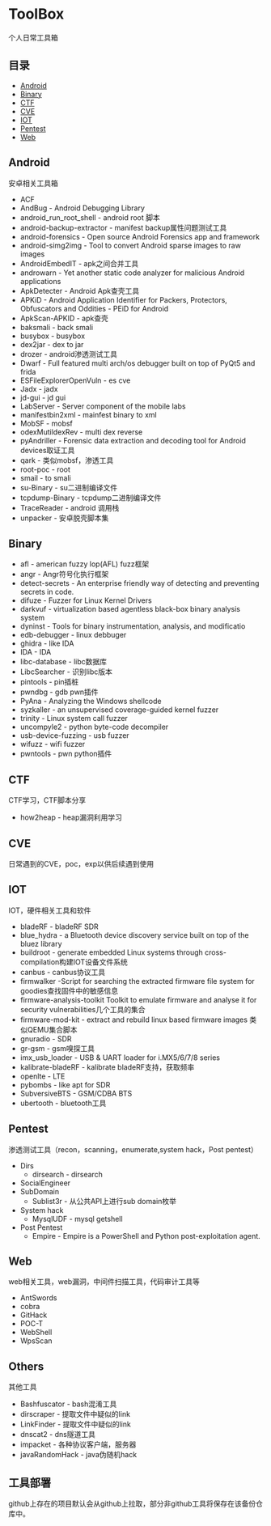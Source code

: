 # ToolBox
个人日常工具箱

## 目录
- [Android](#android)
- [Binary](#binary)
- [CTF](#ctf)
- [CVE](#cve)
- [IOT](#IOT)
- [Pentest](#pentest)
- [Web](#web)

## Android
安卓相关工具箱
* ACF
* AndBug - Android Debugging Library
* android_run_root_shell - android root 脚本
* android-backup-extractor - manifest backup属性问题测试工具
* android-forensics - Open source Android Forensics app and framework
* android-simg2img - Tool to convert Android sparse images to raw images
* AndroidEmbedIT - apk之间合并工具
* androwarn - Yet another static code analyzer for malicious Android applications
* ApkDetecter - Android Apk查壳工具
* APKiD - Android Application Identifier for Packers, Protectors, Obfuscators and Oddities - PEiD for Android
* ApkScan-APKID - apk查壳
* baksmali - back smali
* busybox - busybox
* dex2jar - dex to jar
* drozer - android渗透测试工具
* Dwarf - Full featured multi arch/os debugger built on top of PyQt5 and frida
* ESFileExplorerOpenVuln - es cve
* Jadx - jadx
* jd-gui - jd gui
* LabServer - Server component of the mobile labs
* manifestbin2xml - mainfest binary to xml
* MobSF - mobsf
* odexMutildexRev - multi dex reverse
* pyAndriller - Forensic data extraction and decoding tool for Android devices取证工具
* qark - 类似mobsf，渗透工具
* root-poc - root
* smail - to smali
* su-Binary - su二进制编译文件
* tcpdump-Binary - tcpdump二进制编译文件
* TraceReader - android 调用栈
* unpacker - 安卓脱壳脚本集

## Binary
* afl - american fuzzy lop(AFL) fuzz框架
* angr - Angr符号化执行框架
* detect-secrets - An enterprise friendly way of detecting and preventing secrets in code.
* difuze - Fuzzer for Linux Kernel Drivers
* darkvuf - virtualization based agentless black-box binary analysis system
* dyninst - Tools for binary instrumentation, analysis, and modificatio
* edb-debugger - linux debbuger
* ghidra - like IDA
* IDA - IDA
* libc-database - libc数据库
* LibcSearcher - 识别libc版本
* pintools - pin插桩
* pwndbg - gdb pwn插件
* PyAna - Analyzing the Windows shellcode
* syzkaller - an unsupervised coverage-guided kernel fuzzer
* trinity - Linux system call fuzzer
* uncompyle2 - python byte-code decompiler
* usb-device-fuzzing - usb fuzzer
* wifuzz - wifi fuzzer
* pwntools - pwn python插件

## CTF
CTF学习，CTF脚本分享
* how2heap - heap漏洞利用学习

## CVE
日常遇到的CVE，poc，exp以供后续遇到使用

## IOT
IOT，硬件相关工具和软件
* bladeRF - bladeRF SDR
* blue_hydra - a Bluetooth device discovery service built on top of the bluez library
* buildroot - generate embedded Linux systems through cross-compilation构建IOT设备文件系统
* canbus - canbus协议工具
* firmwalker -Script for searching the extracted firmware file system for goodies查找固件中的敏感信息
* firmware-analysis-toolkit Toolkit to emulate firmware and analyse it for security vulnerabilities几个工具的集合
* firmware-mod-kit -  extract and rebuild linux based firmware images 类似QEMU集合脚本
* gnuradio - SDR
* gr-gsm - gsm嗅探工具
* imx_usb_loader - USB & UART loader for i.MX5/6/7/8 series
* kalibrate-bladeRF - kalibrate bladeRF支持，获取频率
* openlte - LTE
* pybombs - like apt for SDR
* SubversiveBTS - GSM/CDBA BTS
* ubertooth - bluetooth工具


## Pentest
渗透测试工具（recon，scanning，enumerate,system hack，Post pentest）
* Dirs
  * dirsearch - dirsearch
* SocialEngineer
* SubDomain
  * Sublist3r - 从公共API上进行sub domain枚举
* System hack
  * MysqlUDF - mysql getshell
* Post Pentest
  * Empire - Empire is a PowerShell and Python post-exploitation agent.

## Web
web相关工具，web漏洞，中间件扫描工具，代码审计工具等
* AntSwords
* cobra
* GitHack
* POC-T
* WebShell
* WpsScan


## Others
其他工具
* Bashfuscator - bash混淆工具
* dirscraper - 提取文件中疑似的link
* LinkFinder - 提取文件中疑似的link
* dnscat2  - dns隧道工具
* impacket - 各种协议客户端，服务器
* javaRandomHack - java伪随机hack


## 工具部署
github上存在的项目默认会从github上拉取，部分非github工具将保存在该备份仓库中。
